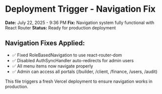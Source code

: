 # Deployment Trigger - Navigation Fix

**Date:** July 22, 2025 - 9:36 PM
**Fix:** Navigation system fully functional with React Router
**Status:** Ready for production deployment

## Navigation Fixes Applied:
- ✅ Fixed RoleBasedNavigation to use react-router-dom
- ✅ Disabled AuthSyncHandler auto-redirects for admin users  
- ✅ All menu items now navigate properly
- ✅ Admin can access all portals (/builder, /client, /finance, /users, /audit)

This file triggers a fresh Vercel deployment to ensure navigation works in production.